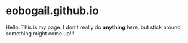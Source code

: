 # eobogail.github.io

Hello. This is my page. I don't really do **anything** here, but stick around, something might come up!!!

